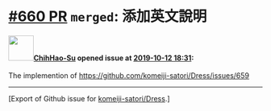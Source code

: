 # [\#660 PR](https://github.com/komeiji-satori/Dress/pull/660) `merged`: 添加英文說明

#### <img src="https://avatars.githubusercontent.com/u/22293202?u=34afa57e30ef1697c2cadc1c60115967e971a0de&v=4" width="50">[ChihHao-Su](https://github.com/ChihHao-Su) opened issue at [2019-10-12 18:31](https://github.com/komeiji-satori/Dress/pull/660):

The implemention of https://github.com/komeiji-satori/Dress/issues/659




-------------------------------------------------------------------------------



[Export of Github issue for [komeiji-satori/Dress](https://github.com/komeiji-satori/Dress).]
